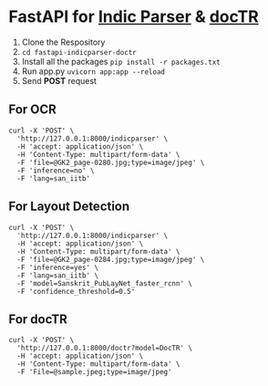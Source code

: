 # FastAPI for [Indic Parser](https://github.com/document-analysis-tools/indic-parser) & [docTR](https://github.com/mindee/doctr)

1. Clone the Respository
2. ```cd fastapi-indicparser-doctr```
3. Install all the packages ```pip install -r packages.txt```
4. Run app.py ```uvicorn app:app --reload```
5. Send <b>POST</b> request


## For OCR
```
curl -X 'POST' \
  'http://127.0.0.1:8000/indicparser' \
  -H 'accept: application/json' \
  -H 'Content-Type: multipart/form-data' \
  -F 'file=@GK2_page-0280.jpg;type=image/jpeg' \
  -F 'inference=no' \
  -F 'lang=san_iitb'
```

## For Layout Detection
```
curl -X 'POST' \
  'http://127.0.0.1:8000/indicparser' \
  -H 'accept: application/json' \
  -H 'Content-Type: multipart/form-data' \
  -F 'file=@GK2_page-0284.jpg;type=image/jpeg' \
  -F 'inference=yes' \
  -F 'lang=san_iitb' \
  -F 'model=Sanskrit_PubLayNet_faster_rcnn' \
  -F 'confidence_threshold=0.5'
```
## For docTR
```
curl -X 'POST' \
  'http://127.0.0.1:8000/doctr?model=DocTR' \
  -H 'accept: application/json' \
  -H 'Content-Type: multipart/form-data' \
  -F 'File=@sample.jpeg;type=image/jpeg'
```
